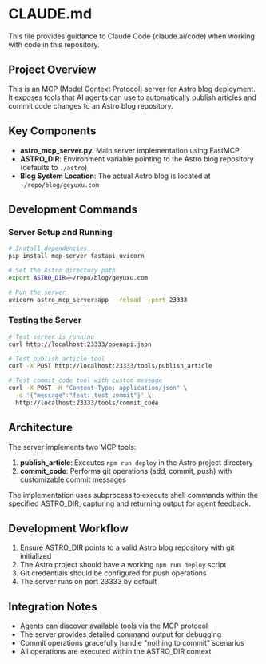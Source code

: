 # CLAUDE.md

This file provides guidance to Claude Code (claude.ai/code) when working with code in this repository.

## Project Overview

This is an MCP (Model Context Protocol) server for Astro blog deployment. It exposes tools that AI agents can use to automatically publish articles and commit code changes to an Astro blog repository.

## Key Components

- **astro_mcp_server.py**: Main server implementation using FastMCP
- **ASTRO_DIR**: Environment variable pointing to the Astro blog repository (defaults to `./astro`)
- **Blog System Location**: The actual Astro blog is located at `~/repo/blog/geyuxu.com`

## Development Commands

### Server Setup and Running
```bash
# Install dependencies
pip install mcp-server fastapi uvicorn

# Set the Astro directory path
export ASTRO_DIR=~/repo/blog/geyuxu.com

# Run the server
uvicorn astro_mcp_server:app --reload --port 23333
```

### Testing the Server
```bash
# Test server is running
curl http://localhost:23333/openapi.json

# Test publish_article tool
curl -X POST http://localhost:23333/tools/publish_article

# Test commit_code tool with custom message
curl -X POST -H "Content-Type: application/json" \
  -d '{"message":"feat: test commit"}' \
  http://localhost:23333/tools/commit_code
```

## Architecture

The server implements two MCP tools:

1. **publish_article**: Executes `npm run deploy` in the Astro project directory
2. **commit_code**: Performs git operations (add, commit, push) with customizable commit messages

The implementation uses subprocess to execute shell commands within the specified ASTRO_DIR, capturing and returning output for agent feedback.

## Development Workflow

1. Ensure ASTRO_DIR points to a valid Astro blog repository with git initialized
2. The Astro project should have a working `npm run deploy` script
3. Git credentials should be configured for push operations
4. The server runs on port 23333 by default

## Integration Notes

- Agents can discover available tools via the MCP protocol
- The server provides detailed command output for debugging
- Commit operations gracefully handle "nothing to commit" scenarios
- All operations are executed within the ASTRO_DIR context
